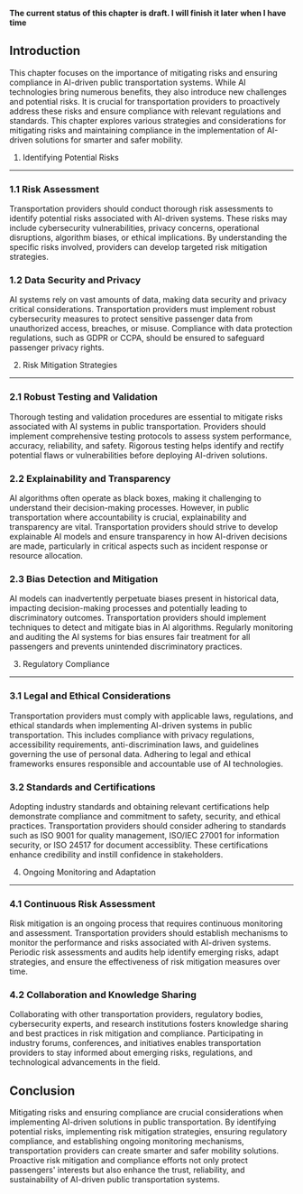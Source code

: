 **The current status of this chapter is draft. I will finish it later when I have time**

Introduction
------------

This chapter focuses on the importance of mitigating risks and ensuring compliance in AI-driven public transportation systems. While AI technologies bring numerous benefits, they also introduce new challenges and potential risks. It is crucial for transportation providers to proactively address these risks and ensure compliance with relevant regulations and standards. This chapter explores various strategies and considerations for mitigating risks and maintaining compliance in the implementation of AI-driven solutions for smarter and safer mobility.

1. Identifying Potential Risks
------------------------------

### 1.1 Risk Assessment

Transportation providers should conduct thorough risk assessments to identify potential risks associated with AI-driven systems. These risks may include cybersecurity vulnerabilities, privacy concerns, operational disruptions, algorithm biases, or ethical implications. By understanding the specific risks involved, providers can develop targeted risk mitigation strategies.

### 1.2 Data Security and Privacy

AI systems rely on vast amounts of data, making data security and privacy critical considerations. Transportation providers must implement robust cybersecurity measures to protect sensitive passenger data from unauthorized access, breaches, or misuse. Compliance with data protection regulations, such as GDPR or CCPA, should be ensured to safeguard passenger privacy rights.

2. Risk Mitigation Strategies
-----------------------------

### 2.1 Robust Testing and Validation

Thorough testing and validation procedures are essential to mitigate risks associated with AI systems in public transportation. Providers should implement comprehensive testing protocols to assess system performance, accuracy, reliability, and safety. Rigorous testing helps identify and rectify potential flaws or vulnerabilities before deploying AI-driven solutions.

### 2.2 Explainability and Transparency

AI algorithms often operate as black boxes, making it challenging to understand their decision-making processes. However, in public transportation where accountability is crucial, explainability and transparency are vital. Transportation providers should strive to develop explainable AI models and ensure transparency in how AI-driven decisions are made, particularly in critical aspects such as incident response or resource allocation.

### 2.3 Bias Detection and Mitigation

AI models can inadvertently perpetuate biases present in historical data, impacting decision-making processes and potentially leading to discriminatory outcomes. Transportation providers should implement techniques to detect and mitigate bias in AI algorithms. Regularly monitoring and auditing the AI systems for bias ensures fair treatment for all passengers and prevents unintended discriminatory practices.

3. Regulatory Compliance
------------------------

### 3.1 Legal and Ethical Considerations

Transportation providers must comply with applicable laws, regulations, and ethical standards when implementing AI-driven systems in public transportation. This includes compliance with privacy regulations, accessibility requirements, anti-discrimination laws, and guidelines governing the use of personal data. Adhering to legal and ethical frameworks ensures responsible and accountable use of AI technologies.

### 3.2 Standards and Certifications

Adopting industry standards and obtaining relevant certifications help demonstrate compliance and commitment to safety, security, and ethical practices. Transportation providers should consider adhering to standards such as ISO 9001 for quality management, ISO/IEC 27001 for information security, or ISO 24517 for document accessiblity. These certifications enhance credibility and instill confidence in stakeholders.

4. Ongoing Monitoring and Adaptation
------------------------------------

### 4.1 Continuous Risk Assessment

Risk mitigation is an ongoing process that requires continuous monitoring and assessment. Transportation providers should establish mechanisms to monitor the performance and risks associated with AI-driven systems. Periodic risk assessments and audits help identify emerging risks, adapt strategies, and ensure the effectiveness of risk mitigation measures over time.

### 4.2 Collaboration and Knowledge Sharing

Collaborating with other transportation providers, regulatory bodies, cybersecurity experts, and research institutions fosters knowledge sharing and best practices in risk mitigation and compliance. Participating in industry forums, conferences, and initiatives enables transportation providers to stay informed about emerging risks, regulations, and technological advancements in the field.

Conclusion
----------

Mitigating risks and ensuring compliance are crucial considerations when implementing AI-driven solutions in public transportation. By identifying potential risks, implementing risk mitigation strategies, ensuring regulatory compliance, and establishing ongoing monitoring mechanisms, transportation providers can create smarter and safer mobility solutions. Proactive risk mitigation and compliance efforts not only protect passengers' interests but also enhance the trust, reliability, and sustainability of AI-driven public transportation systems.
